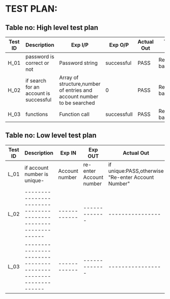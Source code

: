 # TEST PLAN:

## Table no: High level test plan

| **Test ID** | **Description**                                              | **Exp I/P**   | **Exp O/P** | **Actual Out** |**Type Of Test**  |    
|-------------|--------------------------------------------------------------|-------------- |-------------|----------------|------------------|
|  H_01       |password is correct or not                                    |Password string|successful  | PASS            |Requirement based |
|  H_02       |if search for an account is successful                        |  Array of structure,number of entries and account number to be searched |0|PASS |Requirement based |
|  H_03       | functions                                                    | Function call |successfull |PASS             |Requirement based    |

## Table no: Low level test plan

| **Test ID** | **Description**                                              | **Exp IN** | **Exp OUT** | **Actual Out** |**Type Of Test**  |    
|-------------|--------------------------------------------------------------|------------|-------------|----------------|------------------|
|  L_01       |if account number is unique-|  Account number|re-enter Account number|if unique:PASS,otherwise "Re-enter Account Number"|Requirement based |
|  L_02       |--------------------------------------------------------------|  ------------|-------------|----------------|Scenario based    |
|  L_03       |--------------------------------------------------------------|  ------------|-------------|----------------|Boundary based    |
